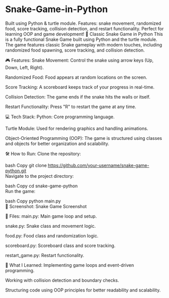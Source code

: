 # Snake-Game-in-Python
Built using Python &amp; turtle module. Features: snake movement, randomized food, score tracking, collision detection, and restart functionality. Perfect for learning OOP and game development!
🐍 Classic Snake Game in Python
This is a fully functional Snake Game built using Python and the turtle module. The game features classic Snake gameplay with modern touches, including randomized food spawning, score tracking, and collision detection.

🎮 Features:
Snake Movement: Control the snake using arrow keys (Up, Down, Left, Right).

Randomized Food: Food appears at random locations on the screen.

Score Tracking: A scoreboard keeps track of your progress in real-time.

Collision Detection: The game ends if the snake hits the walls or itself.

Restart Functionality: Press "R" to restart the game at any time.

💻 Tech Stack:
Python: Core programming language.

Turtle Module: Used for rendering graphics and handling animations.

Object-Oriented Programming (OOP): The game is structured using classes and objects for better organization and scalability.

🛠️ How to Run:
Clone the repository:

bash
Copy
git clone https://github.com/your-username/snake-game-python.git  
Navigate to the project directory:

bash
Copy
cd snake-game-python  
Run the game:

bash
Copy
python main.py  
📸 Screenshot:
Snake Game Screenshot

📁 Files:
main.py: Main game loop and setup.

snake.py: Snake class and movement logic.

food.py: Food class and randomization logic.

scoreboard.py: Scoreboard class and score tracking.

restart_game.py: Restart functionality.

🔧 What I Learned:
Implementing game loops and event-driven programming.

Working with collision detection and boundary checks.

Structuring code using OOP principles for better readability and scalability.
